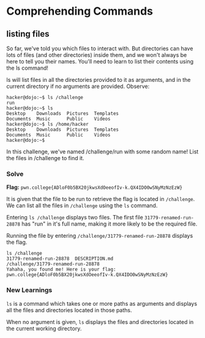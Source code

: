 # Comprehending Commands

## listing files
So far, we've told you which files to interact with. But directories can have lots of files (and other directories) inside them, and we won't always be here to tell you their names. You'll need to learn to list their contents using the ls command!

ls will list files in all the directories provided to it as arguments, and in the current directory if no arguments are provided. Observe:
```
hacker@dojo:~$ ls /challenge
run
hacker@dojo:~$ ls
Desktop    Downloads  Pictures  Templates
Documents  Music      Public    Videos
hacker@dojo:~$ ls /home/hacker
Desktop    Downloads  Pictures  Templates
Documents  Music      Public    Videos
hacker@dojo:~$
```
In this challenge, we've named /challenge/run with some random name! List the files in /challenge to find it.


### Solve
**Flag:** `pwn.college{ADloF0b5BX20jkwsXdOeeofIv-k.QX4IDO0wSNyMzNzEzW}`

It is given that the file to be run to retrieve the flag is located in `/challenge`. We can list all the files in `/challenge` using the `ls` command. 

Entering `ls /challenge` displays two files. The first file `31779-renamed-run-28878` has "run" in it's full name, making it more likely to be the required file. 

Running the file by entering `/challenge/31779-renamed-run-28878` displays the flag.

```
ls /challenge
31779-renamed-run-28878  DESCRIPTION.md
/challenge/31779-renamed-run-28878
Yahaha, you found me! Here is your flag:
pwn.college{ADloF0b5BX20jkwsXdOeeofIv-k.QX4IDO0wSNyMzNzEzW}
```

### New Learnings

`ls` is a command which takes one or more paths as arguments and displays all the files and directories located in those paths.

When no argument is given, `ls` displays the files and directories located in the current working directory.


